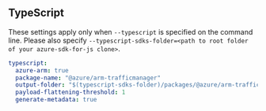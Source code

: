 ## TypeScript

These settings apply only when `--typescript` is specified on the command line.
Please also specify `--typescript-sdks-folder=<path to root folder of your azure-sdk-for-js clone>`.

``` yaml $(typescript)
typescript:
  azure-arm: true
  package-name: "@azure/arm-trafficmanager"
  output-folder: "$(typescript-sdks-folder)/packages/@azure/arm-trafficmanager"
  payload-flattening-threshold: 1
  generate-metadata: true
```
